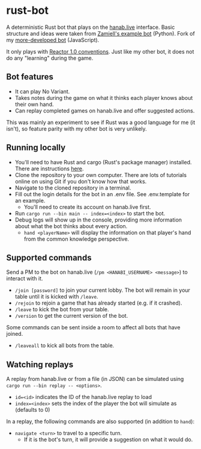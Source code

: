 # rust-bot

A deterministic Rust bot that plays on the [hanab.live](https://hanab.live/) interface. Basic structure and ideas were taken from [Zamiell's example bot](https://github.com/Zamiell/hanabi-live-bot) (Python). Fork of my [more-developed bot](https://github.com/will-hanabi-bot/hanabi-bot) (JavaScript).

It only plays with [Reactor 1.0 conventions](https://hanabi.wiki/en/conventions/reactor). Just like my other bot, it does not do any "learning" during the game.

## Bot features

- It can play No Variant.
- Takes notes during the game on what it thinks each player knows about their own hand.
- Can replay completed games on hanab.live and offer suggested actions.

This was mainly an experiment to see if Rust was a good language for me (it isn't), so feature parity with my other bot is very unlikely.

## Running locally

- You'll need to have Rust and cargo (Rust's package manager) installed. There are instructions [here](https://www.rust-lang.org/tools/install).
- Clone the repository to your own computer. There are lots of tutorials online on using Git if you don't know how that works.
- Navigate to the cloned repository in a terminal.
- Fill out the login details for the bot in an .env file. See .env.template for an example.
  - You'll need to create its account on hanab.live first.
- Run `cargo run --bin main -- index=<index>` to start the bot.
- Debug logs will show up in the console, providing more information about what the bot thinks about every action.
  - `hand <playerName>` will display the information on that player's hand from the common knowledge perspective.

## Supported commands

Send a PM to the bot on hanab.live (`/pm <HANABI_USERNAME> <message>`) to interact with it.
- `/join [password]` to join your current lobby. The bot will remain in your table until it is kicked with `/leave`.
- `/rejoin` to rejoin a game that has already started (e.g. if it crashed).
- `/leave` to kick the bot from your table.
- `/version` to get the current version of the bot.

Some commands can be sent inside a room to affect all bots that have joined.
- `/leaveall` to kick all bots from the table.

## Watching replays

A replay from hanab.live or from a file (in JSON) can be simulated using `cargo run --bin replay -- <options>`.
- `id=<id>` indicates the ID of the hanab.live replay to load
- `index=<index>` sets the index of the player the bot will simulate as (defaults to 0)

In a replay, the following commands are also supported (in addition to `hand`):
- `navigate <turn>` to travel to a specific turn.
    - If it is the bot's turn, it will provide a suggestion on what it would do.
